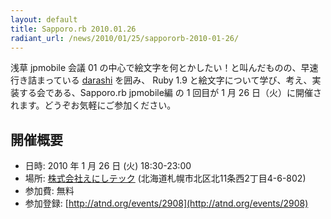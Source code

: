 ```yaml
---
layout: default
title: Sapporo.rb 2010.01.26
radiant_url: /news/2010/01/25/sappororb-2010-01-26/
---
```

浅草 jpmobile 会議 01 の中心で絵文字を何とかしたい！と叫んだものの、早速行き詰まっている [darashi](http://d.hatena.ne.jp/darashi/) を囲み、 Ruby 1.9 と絵文字について学び、考え、実装する会である、Sapporo.rb jpmobile編 の 1 回目が 1 月 26 日（火）に開催されます。どうぞお気軽にご参加ください。

## 開催概要

- 日時: 2010 年 1 月 26 日 (火) 18:30-23:00
- 場所: [株式会社えにしテック](http://www.enishi-tech.com) (北海道札幌市北区北11条西2丁目4-6-802)
- 参加費: 無料
- 参加登録: [http://atnd.org/events/2908](http://atnd.org/events/2908)

